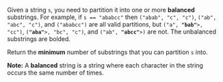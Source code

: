 Given a string `s`, you need to partition it into one or more **balanced** substrings. For example, if `s == "ababcc"` then `("abab", "c", "c")`, `("ab", "abc", "c")`, and `("ababcc")` are all valid partitions, but <code>("a", <strong>"bab"</strong>>, "cc")</code>, <code>(<strong>"aba"</strong>>, "bc", "c")</code>, and <code>("ab", <strong>"abcc"</strong>>)</code> are not. The unbalanced substrings are bolded.

Return the **minimum** number of substrings that you can partition `s` into.

**Note:** A **balanced** string is a string where each character in the string occurs the same number of times.